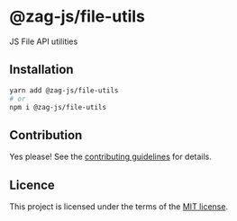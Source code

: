 # @zag-js/file-utils

JS File API utilities

## Installation

```sh
yarn add @zag-js/file-utils
# or
npm i @zag-js/file-utils
```

## Contribution

Yes please! See the [contributing guidelines](https://github.com/chakra-ui/zag/blob/main/CONTRIBUTING.md) for details.

## Licence

This project is licensed under the terms of the [MIT license](https://github.com/chakra-ui/zag/blob/main/LICENSE).
